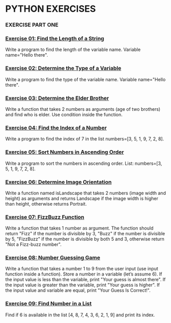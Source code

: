 ﻿# **PYTHON EXERCISES**
### EXERCISE PART ONE
### **[Exercise 01: Find the Length of a String](https://github.com/ebrahimhossaincse/Python-Exercises/blob/main/python_exercises_1/Python_Exercise_01.py)**
Write a program to find the length of the variable name. Variable name="Hello there".

### **[Exercise 02: Determine the Type of a Variable](https://github.com/ebrahimhossaincse/Python-Exercises/blob/main/python_exercises_1/Python_Exercise_02.py)**
Write a program to find the type of the variable name. Variable name="Hello there".

### **[Exercise 03: Determine the Elder Brother](https://github.com/ebrahimhossaincse/Python-Exercises/blob/main/python_exercises_1/Python_Exercise_03.py)**
Write a function that takes 2 numbers as arguments (age of two brothers) and find who is elder. Use condition inside the function.

### **[Exercise 04: Find the Index of a Number](https://github.com/ebrahimhossaincse/Python-Exercises/blob/main/python_exercises_1/Python_Exercise_04.py)**
Write a program to find the index of 7 in the list numbers=[3, 5, 1, 9, 7, 2, 8].

### **[Exercise 05: Sort Numbers in Ascending Order](https://github.com/ebrahimhossaincse/Python-Exercises/blob/main/python_exercises_1/Python_Exercise_05.py)**
Write a program to sort the numbers in ascending order. List: numbers=[3, 5, 1, 9, 7, 2, 8].

### **[Exercise 06: Determine Image Orientation](https://github.com/ebrahimhossaincse/Python-Exercises/blob/main/python_exercises_1/Python_Exercise_06.py)**
Write a function named isLandscape that takes 2 numbers (image width and height) as arguments and returns Landscape if the image width is higher than height, otherwise returns Portrait.

### **[Exercise 07: FizzBuzz Function](https://github.com/ebrahimhossaincse/Python-Exercises/blob/main/python_exercises_1/Python_Exercise_07.py)**
Write a function that takes 1 number as argument. The function should return "Fizz" if the number is divisible by 3, "Buzz" if the number is divisible by 5, "FizzBuzz" if the number is divisible by both 5 and 3, otherwise return "Not a Fizz-buzz number".

### **[Exercise 08: Number Guessing Game](https://github.com/ebrahimhossaincse/Python-Exercises/blob/main/python_exercises_1/Python_Exercise_08.py)**
Write a function that takes a number 1 to 9 from the user input (use input function inside a function). Store a number in a variable (let’s assume 6). If the input value is less than the variable, print "Your guess is almost there". If the input value is greater than the variable, print "Your guess is higher". If the input value and variable are equal, print "Your Guess Is Correct!".

### **[Exercise 09: Find Number in a List](https://github.com/ebrahimhossaincse/Python-Exercises/blob/main/python_exercises_1/Python_Exercise_09.py)**
Find if 6 is available in the list [4, 8, 7, 4, 3, 6, 2, 1, 9] and print its index.
